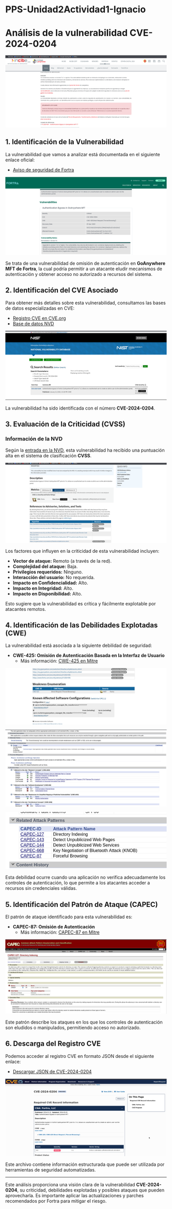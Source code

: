 # PPS-Unidad2Actividad1-Ignacio

# Análisis de la vulnerabilidad CVE-2024-0204

![](Images/20.png)

## 1. Identificación de la Vulnerabilidad

La vulnerabilidad que vamos a analizar está documentada en el siguiente enlace oficial:

- [Aviso de seguridad de Fortra](https://www.fortra.com/security/advisories/product-security/fi-2024-001)

 ![Aviso de seguridad de Fortra](Images/21.png)

Se trata de una vulnerabilidad de omisión de autenticación en **GoAnywhere MFT de Fortra**, la cual podría permitir a un atacante eludir mecanismos de autenticación y obtener acceso no autorizado a recursos del sistema.

## 2. Identificación del CVE Asociado

Para obtener más detalles sobre esta vulnerabilidad, consultamos las bases de datos especializadas en CVE:

- [Registro CVE en CVE.org](https://www.cve.org/CVERecord?id=CVE-2024-0204)
- [Base de datos NVD](https://nvd.nist.gov/vuln/detail/CVE-2024-0204)

![](Images/22.png)

La vulnerabilidad ha sido identificada con el número **CVE-2024-0204**.

## 3. Evaluación de la Criticidad (CVSS)

### Información de la NVD

Según la [entrada en la NVD](https://nvd.nist.gov/vuln/detail/CVE-2024-0204), esta vulnerabilidad ha recibido una puntuación alta en el sistema de clasificación **CVSS**. 

![](Images/23.png)

Los factores que influyen en la criticidad de esta vulnerabilidad incluyen:

- **Vector de ataque:** Remoto (a través de la red).
- **Complejidad del ataque:** Baja.
- **Privilegios requeridos:** Ninguno.
- **Interacción del usuario:** No requerida.
- **Impacto en Confidencialidad:** Alto.
- **Impacto en Integridad:** Alto.
- **Impacto en Disponibilidad:** Alto.

Esto sugiere que la vulnerabilidad es crítica y fácilmente explotable por atacantes remotos.

## 4. Identificación de las Debilidades Explotadas (CWE)

La vulnerabilidad está asociada a la siguiente debilidad de seguridad:

- **CWE-425: Omisión de Autenticación Basada en la Interfaz de Usuario**
  - Más información: [CWE-425 en Mitre](https://cwe.mitre.org/data/definitions/425.html)

![](Images/24.png)

![](Images/25.png)

![](Images/26.png)
  
Esta debilidad ocurre cuando una aplicación no verifica adecuadamente los controles de autenticación, lo que permite a los atacantes acceder a recursos sin credenciales válidas.

## 5. Identificación del Patrón de Ataque (CAPEC)

El patrón de ataque identificado para esta vulnerabilidad es:

- **CAPEC-87: Omisión de Autenticación**
  - Más información: [CAPEC-87 en Mitre](https://capec.mitre.org/data/definitions/87.html)

![](Images/27.png)
  
Este patrón describe los ataques en los que los controles de autenticación son eludidos o manipulados, permitiendo acceso no autorizado.

## 6. Descarga del Registro CVE

Podemos acceder al registro CVE en formato JSON desde el siguiente enlace:

- [Descargar JSON de CVE-2024-0204](https://www.cve.org/CVERecord?id=CVE-2024-0204)

![](Images/28.png)

Este archivo contiene información estructurada que puede ser utilizada por herramientas de seguridad automatizadas.

---

Este análisis proporciona una visión clara de la vulnerabilidad **CVE-2024-0204**, su criticidad, debilidades explotadas y posibles ataques que pueden aprovecharla. Es importante aplicar las actualizaciones y parches recomendados por Fortra para mitigar el riesgo.


